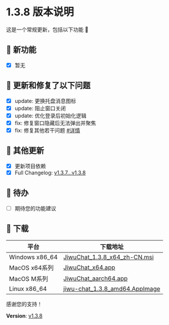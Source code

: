 
# 1.3.8 版本说明

这是一个常规更新，包括以下功能 🧪

## 🔮 新功能

- [x] 暂无

## 🔨 更新和修复了以下问题

- [x] update: 更换托盘消息图标
- [x] update: 阻止窗口关闭
- [x] update: 优化登录后初始化逻辑
- [x] fix: 修复窗口隐藏后无法弹出并聚焦
- [x] fix: 修复其他若干问题 [#详情](https://github.com/KiWi233333/jiwu-mall-chat-tauri/compare/v1.3.7...v1.3.8)

## 🧿 其他更新

- [x] 更新项目依赖
- [x] Full Changelog: [v1.3.7...v1.3.8](https://github.com/KiWi233333/jiwu-mall-chat-tauri/compare/v1.3.7...v1.3.8)

## 📌 待办

- [ ] 期待您的功能建议

## 🧪 下载

| 平台 | 下载地址 |
| --- | --- |
| Windows x86_64 | [JiwuChat_1.3.8_x64_zh-CN.msi](https://github.com/KiWi233333/jiwu-mall-chat-tauri/releases/download/v1.3.8/JiwuChat_1.3.8_x64_zh-CN.msi) |
| MacOS x64系列 | [JiwuChat_x64.app](https://github.com/KiWi233333/jiwu-mall-chat-tauri/releases/download/v1.3.8/JiwuChat_x64.app) |
| MacOS M系列 | [JiwuChat_aarch64.app](https://github.com/KiWi233333/jiwu-mall-chat-tauri/releases/download/v1.3.8/JiwuChat_aarch64.app) |
| Linux x86_64 | [jiwu-chat_1.3.8_amd64.AppImage](https://github.com/KiWi233333/jiwu-mall-chat-tauri/releases/download/v1.3.8/jiwu-chat_1.3.8_amd64.AppImage) |

感谢您的支持！

**Version**: [v1.3.8](https://github.com/KiWi233333/jiwu-mall-chat-tauri/blob/main/.github/releasemd/v1.3.8.md)
